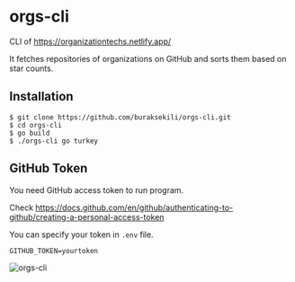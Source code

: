 # orgs-cli

CLI of https://organizationtechs.netlify.app/

It fetches repositories of organizations on GitHub and sorts them based on star counts.

## Installation

```
$ git clone https://github.com/buraksekili/orgs-cli.git
$ cd orgs-cli
$ go build
$ ./orgs-cli go turkey
```

## GitHub Token

You need GitHub access token to run program. 

Check https://docs.github.com/en/github/authenticating-to-github/creating-a-personal-access-token

You can specify your token in `.env` file.
```
GITHUB_TOKEN=yourtoken
```


![orgs-cli](https://user-images.githubusercontent.com/32663655/110846394-c675bf00-82bc-11eb-88cc-2f97bdcafd65.png)

